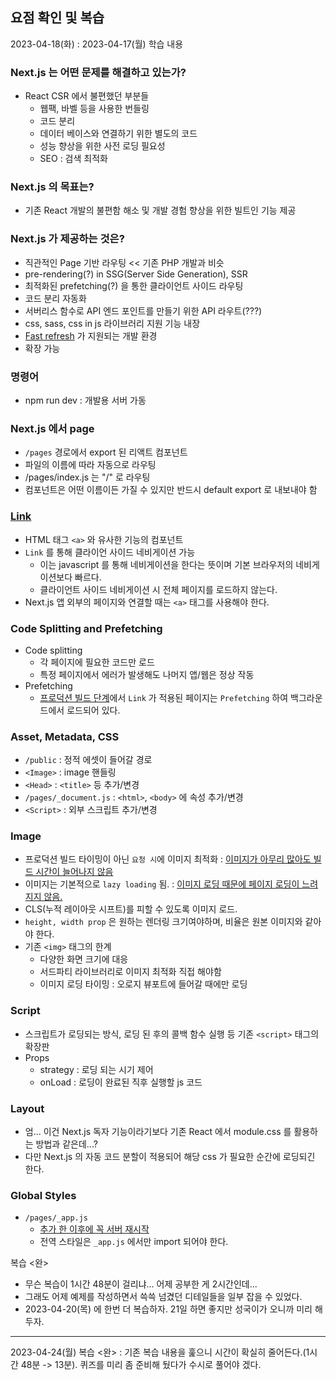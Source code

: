 ## 요점 확인 및 복습

2023-04-18(화) : 2023-04-17(월) 학습 내용
### Next.js 는 어떤 문제를 해결하고 있는가?
* React CSR 에서 불편했던 부분들
	- 웹팩, 바벨 등을 사용한 번들링
	- 코드 분리
	- 데이터 베이스와 연결하기 위한 별도의 코드
	- 성능 향상을 위한 사전 로딩 필요성
	- SEO : 검색 최적화

### Next.js 의 목표는?
* 기존 React 개발의 불편함 해소 및 개발 경험 향상을 위한 빌트인 기능 제공

### Next.js 가 제공하는 것은?
* 직관적인 Page 기반 라우팅 << 기존 PHP 개발과 비슷
* pre-rendering(?) in SSG(Server Side Generation), SSR
* 최적화된 prefetching(?) 을 통한 클라이언트 사이드 라우팅
* 코드 분리 자동화
* 서버리스 함수로 API 엔드 포인트를 만들기 위한 API 라우트(???)
* css, sass, css in js 라이브러리 지원 기능 내장
* [Fast refresh](https://nextjs.org/docs/basic-features/fast-refresh) 가 지원되는 개발 환경
* 확장 가능

### 명령어
* npm run dev : 개발용 서버 가동

### Next.js 에서 page
* `/pages` 경로에서 export 된 리액트 컴포넌트
* 파일의 이름에 따라 자동으로 라우팅
* /pages/index.js 는 "/" 로 라우팅
* 컴포넌트은 어떤 이름이든 가질 수 있지만 반드시 default export 로 내보내야 함

### [Link](https://nextjs.org/docs/api-reference/next/link)
* HTML 태그 `<a>` 와 유사한 기능의 컴포넌트
* `Link` 를 통해 클라이언 사이드 네비게이션 가능
	- 이는 javascript 를 통해 네비게이션을 한다는 뜻이며 기본 브라우저의 네비게이션보다 빠르다.
	- 클라이언트 사이드 네비게이션 시 전체 페이지를 로드하지 않는다.
* Next.js 앱 외부의 페이지와 연결할 때는 `<a>` 태그를 사용해야 한다.

### Code Splitting and Prefetching
* Code splitting
	* 각 페이지에 필요한 코드만 로드
	* 특정 페이지에서 에러가 발생해도 나머지 앱/웹은 정상 작동
* Prefetching
	- <U>프로덕션 빌드 단계</U>에서 `Link` 가 적용된 페이지는 `Prefetching` 하여 백그라운드에서 로드되어 있다.

### Asset, Metadata, CSS
* `/public` : 정적 에셋이 들어갈 경로
* `<Image>` : image 핸들링
* `<Head>` : `<title>` 등 추가/변경
* `/pages/_document.js` : `<html>`, `<body>` 에 속성 추가/변경
* `<Script>` : 외부 스크립트 추가/변경

### Image
* 프로덕션 빌드 타이밍이 아닌 `요청 시`에 이미지 최적화 : <U>이미지가 아무리 많아도 빌드 시간이 늘어나지 않음</U>
* 이미지는 기본적으로 `lazy loading` 됨. : <U>이미지 로딩 때문에 페이지 로딩이 느려지지 않음.</U>
* CLS(누적 레이아웃 시프트)를 피할 수 있도록 이미지 로드.
* `height, width prop` 은 원하는 렌더링 크기여야하며, 비율은 원본 이미지와 같아야 한다.
* 기존 `<img>` 태그의 한계
	- 다양한 화면 크기에 대응
	- 서드파티 라이브러리로 이미지 최적화 직접 해야함
	- 이미지 로딩 타이밍 : 오로지 뷰포트에 들어갈 때에만 로딩

### Script
* 스크립트가 로딩되는 방식, 로딩 된 후의 콜백 함수 실행 등 기존 `<script>` 태그의 확장판
* Props
	- strategy : 로딩 되는 시기 제어
	- onLoad : 로딩이 완료된 직후 실행할 js 코드

### Layout
* 엄... 이건 Next.js 독자 기능이라기보다 기존 React 에서 module.css 를 활용하는 방법과 같은데...?
* 다만 Next.js 의 자동 코드 분할이 적용되어 해당 css 가 필요한 순간에 로딩되긴 한다.

### Global Styles
* `/pages/_app.js`
	- <U>추가 한 이후에 꼭 서버 재시작</U>
	- 전역 스타일은 `_app.js` 에서만 import 되어야 한다.

복습 <완>
- 무슨 복습이 1시간 48분이 걸리냐... 어제 공부한 게 2시간인데...
- 그래도 어제 예제를 작성하면서 쓱쓱 넘겼던 디테일들을 일부 잡을 수 있었다.
- 2023-04-20(목) 에 한번 더 복습하자. 21일 하면 좋지만 성국이가 오니까 미리 해두자.
- - -

2023-04-24(월) 복습 <완> : 기존 복습 내용을 훑으니 시간이 확실히 줄어든다.(1시간 48분 -> 13분). 퀴즈를 미리 좀 준비해 뒀다가 수시로 풀어야 겠다.